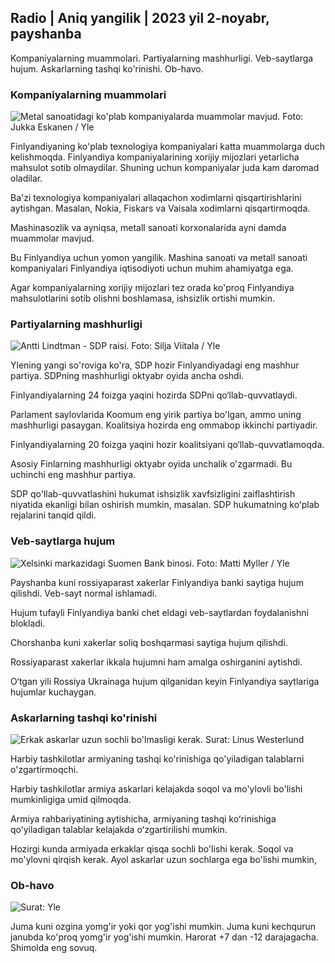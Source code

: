 ## Radio \| Aniq yangilik \| 2023 yil 2-noyabr, payshanba

Kompaniyalarning muammolari. Partiyalarning mashhurligi. Veb-saytlarga hujum. Askarlarning tashqi ko'rinishi. Ob-havo.

### Kompaniyalarning muammolari

![Metal sanoatidagi ko'plab kompaniyalarda muammolar mavjud. Foto: Jukka Eskanen / Yle](https://images.cdn.yle.fi/image/upload/c_crop,h_2268,w_4031,x_0,y_410/ar_1.777777777777777,c_fill,g_faces,h_pr_610/d.q_auto:eco/f_auto/fl_lossy/v1698216498/39-11907536538b9d499762)

Finlyandiyaning ko'plab texnologiya kompaniyalari katta muammolarga duch kelishmoqda. Finlyandiya kompaniyalarining xorijiy mijozlari yetarlicha mahsulot sotib olmaydilar. Shuning uchun kompaniyalar juda kam daromad oladilar.

Ba'zi texnologiya kompaniyalari allaqachon xodimlarni qisqartirishlarini aytishgan. Masalan, Nokia, Fiskars va Vaisala xodimlarni qisqartirmoqda.

Mashinasozlik va ayniqsa, metall sanoati korxonalarida ayni damda muammolar mavjud.

Bu Finlyandiya uchun yomon yangilik. Mashina sanoati va metall sanoati kompaniyalari Finlyandiya iqtisodiyoti uchun muhim ahamiyatga ega.

Agar kompaniyalarning xorijiy mijozlari tez orada ko'proq Finlyandiya mahsulotlarini sotib olishni boshlamasa, ishsizlik ortishi mumkin.

### Partiyalarning mashhurligi

![Antti Lindtman - SDP raisi. Foto: Silja Viitala / Yle](https://images.cdn.yle.fi/image/upload/c_crop,h_2241,w_3984,x_0,y_0/ar_1.777777777777777,c_fill,g_faces,h_6710/pr.w.q_auto:eco/f_auto/fl_lossy/v1696930784/39-118400565251b6be058f)

Ylening yangi so'roviga ko'ra, SDP hozir Finlyandiyadagi eng mashhur partiya. SDPning mashhurligi oktyabr oyida ancha oshdi.

Finlyandiyalarning 24 foizga yaqini hozirda SDPni qo‘llab-quvvatlaydi.

Parlament saylovlarida Koomum eng yirik partiya bo'lgan, ammo uning mashhurligi pasaygan. Koalitsiya hozirda eng ommabop ikkinchi partiyadir.

Finlyandiyalarning 20 foizga yaqini hozir koalitsiyani qo‘llab-quvvatlamoqda.

Asosiy Finlarning mashhurligi oktyabr oyida unchalik o'zgarmadi. Bu uchinchi eng mashhur partiya.

SDP qo'llab-quvvatlashini hukumat ishsizlik xavfsizligini zaiflashtirish niyatida ekanligi bilan oshirish mumkin, masalan. SDP hukumatning koʻplab rejalarini tanqid qildi.

### Veb-saytlarga hujum

![Xelsinki markazidagi Suomen Bank binosi. Foto: Matti Myller / Yle ](https://images.cdn.yle.fi/image/upload/c_crop,h_1391,w_2472,x_0,y_112/ar_1.7777777777777777,c_fill,g_faces,w_17/d_10/dq_auto:eco/f_auto/fl_lossy/v1587997073/39-6686595ea6e8fc70cab)

Payshanba kuni rossiyaparast xakerlar Finlyandiya banki saytiga hujum qilishdi. Veb-sayt normal ishlamadi.

Hujum tufayli Finlyandiya banki chet eldagi veb-saytlardan foydalanishni blokladi.

Chorshanba kuni xakerlar soliq boshqarmasi saytiga hujum qilishdi.

Rossiyaparast xakerlar ikkala hujumni ham amalga oshirganini aytishdi.

O‘tgan yili Rossiya Ukrainaga hujum qilganidan keyin Finlyandiya saytlariga hujumlar kuchaygan.

### Askarlarning tashqi ko'rinishi

![Erkak askarlar uzun sochli bo'lmasligi kerak. Surat: Linus Westerlund](https://images.cdn.yle.fi/image/upload/c_crop,h_3375,w_6000,x_0,y_522/ar_1.777777777777777,c_fill,g_faces,h_6710/pr_au/d,eco/f_auto/fl_lossy/v1688460639/39-113784464a3db01e8a65)

Harbiy tashkilotlar armiyaning tashqi ko'rinishiga qo'yiladigan talablarni o'zgartirmoqchi.

Harbiy tashkilotlar armiya askarlari kelajakda soqol va mo'ylovli bo'lishi mumkinligiga umid qilmoqda.

Armiya rahbariyatining aytishicha, armiyaning tashqi koʻrinishiga qoʻyiladigan talablar kelajakda oʻzgartirilishi mumkin.

Hozirgi kunda armiyada erkaklar qisqa sochli bo'lishi kerak. Soqol va mo'ylovni qirqish kerak. Ayol askarlar uzun sochlarga ega bo'lishi mumkin,

### Ob-havo

![ Surat: Yle](https://images.cdn.yle.fi/image/upload/c_crop,h_1080,w_1919,x_0,y_0/ar_1.7777777777777777,c_fill,g_faces,h_675,w_1200/d_prq.au:eco/f_auto/fl_lossy/v1698940434/39-11951316543c5fbc620f)

Juma kuni ozgina yomg'ir yoki qor yog'ishi mumkin. Juma kuni kechqurun janubda ko'proq yomg'ir yog'ishi mumkin. Harorat +7 dan -12 darajagacha. Shimolda eng sovuq.